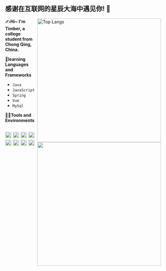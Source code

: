 ## 感谢在互联网的星辰大海中遇见你! :wave: 
<img align="right" width="400px" alt="Top Langs" src="https://github-readme-stats.vercel.app/api/top-langs/?username=TimberKito&layout=compact" />

✍**Hi~ I'm Timber, a college student from Chong Qing, China.**

🌱**learning Languages and Frameworks**
- <code>Java</code>
- <code>JavaScript</code>
- <code>Spring</code>
- <code>Vue</code>
- <code>MySql</code>
<img align="right" width="400px" src="https://github-readme-stats.vercel.app/api?username=TimberKito&show_icons=true&hide_title=true" />

👨‍💻**Tools and Environments**

<code><img height="20" src="https://timber.oss-cn-chengdu.aliyuncs.com/img/vscode_logo-1.png" alt="VSCode" title="VSCode"></code>
<code><img height="20" src="https://timber.oss-cn-chengdu.aliyuncs.com/img/123.png" alt="IDEA" title="IDEA"></code>
<code><img height="20" src="https://timber.oss-cn-chengdu.aliyuncs.com/img/py.png" alt="PyCharm" title="PyCharm"></code>
<code><img height="20" src="https://timber.oss-cn-chengdu.aliyuncs.com/img/R-C%20(1).png" alt="Markdown" title="MarkDown"></code>
<code><img height="20" src="https://timber.oss-cn-chengdu.aliyuncs.com/img/1646560598351.png" alt="SublimeText" title="SublimeText"></code>
<code><img height="20" src="https://timber.oss-cn-chengdu.aliyuncs.com/img/redis.png" alt="Redis" title="Redis"></code>
<code><img height="20" src="https://timber.oss-cn-chengdu.aliyuncs.com/img/1646561144242.png" alt="Linux" title="Linux"></code>
<code><img height="20" src="https://timber.oss-cn-chengdu.aliyuncs.com/img/Windows_logo.png" alt="Windows" title="Windows"></code>
---

